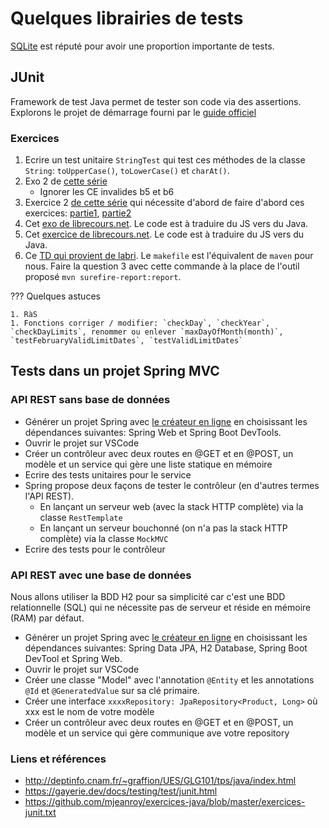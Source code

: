 # Quelques librairies de tests

[SQLite](https://www.sqlite.org/testing.html) est réputé pour avoir une proportion importante de tests.

## JUnit

Framework de test Java permet de tester son code via des assertions.
Explorons le projet de démarrage fourni par le [guide officiel](https://junit.org/junit5/docs/current/user-guide/)

### Exercices

1.  Ecrire un test unitaire `StringTest` qui test ces méthodes de la classe `String`: `toUpperCase()`, `toLowerCase()` et `charAt()`.
1.  Exo 2 de [cette série](http://deptinfo.cnam.fr/~graffion/UES/GLG101/tps/java/index.html)
    -   Ignorer les CE invalides b5 et b6
1.  Exercice 2 [de cette série](https://github.com/mjeanroy/exercices-java/blob/master/exercices-junit.txt) qui nécessite d'abord de faire d'abord ces exercices: [partie1](https://github.com/mjeanroy/exercices-java/blob/master/exercice-data-structures.txt), [partie2](https://github.com/mjeanroy/exercices-java/blob/master/exercice-data-structures2.txt)
1.  Cet [exo de librecours.net](https://librecours.net/module/js/js18/test-unitaire_app.xhtml). Le code est à traduire du JS vers du Java.
1.  Cet [exercice de librecours.net](https://librecours.net/module/js/js18/test-fonctionnel_app.xhtml). Le code est à traduire du JS vers du Java.
1.  Ce [TD qui provient de labri](https://www.labri.fr/perso/renault/working/teaching/testlog/files/td2.pdf). Le `makefile` est l'équivalent de `maven` pour nous. Faire la question 3 avec cette commande à la place de l'outil proposé `mvn surefire-report:report`.

??? Quelques astuces

    1. RàS
    1. Fonctions corriger / modifier: `checkDay`, `checkYear`, `checkDayLimits`, renommer ou enlever `maxDayOfMonth(month)`, `testFebruaryValidLimitDates`, `testValidLimitDates`

## Tests dans un projet Spring MVC

### API REST sans base de données

-   Générer un projet Spring avec [le créateur en ligne](https://start.spring.io/) en choisissant les dépendances suivantes: Spring Web et Spring Boot DevTools.
-   Ouvrir le projet sur VSCode
-   Créer un contrôleur avec deux routes en @GET et en @POST, un modèle et un service qui gère une liste statique en mémoire
-   Ecrire des tests unitaires pour le service
-   Spring propose deux façons de tester le contrôleur (en d'autres termes l'API REST).
    -   En lançant un serveur web (avec la stack HTTP complète) via la classe `RestTemplate`
    -   En lançant un serveur bouchonné (on n'a pas la stack HTTP complète) via la classe `MockMVC`
-   Ecrire des tests pour le contrôleur

### API REST avec une base de données

Nous allons utiliser la BDD H2 pour sa simplicité car c'est une BDD relationnelle (SQL) qui ne nécessite pas de serveur et réside en mémoire (RAM) par défaut.

-   Générer un projet Spring avec [le créateur en ligne](https://start.spring.io/) en choisissant les dépendances suivantes: Spring Data JPA, H2 Database, Spring Boot DevTool et Spring Web.
-   Ouvrir le projet sur VSCode
-   Créer une classe "Model" avec l'annotation `@Entity` et les annotations `@Id` et `@GeneratedValue` sur sa clé primaire.
-   Créer une interface `xxxxRepository: JpaRepository<Product, Long>` où xxx est le nom de votre modèle
-   Créer un contrôleur avec deux routes en @GET et en @POST, un modèle et un service qui gère communique ave votre repository

### Liens et références

-   http://deptinfo.cnam.fr/~graffion/UES/GLG101/tps/java/index.html
-   https://gayerie.dev/docs/testing/test/junit.html
-   https://github.com/mjeanroy/exercices-java/blob/master/exercices-junit.txt
